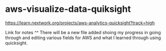 # aws-visualize-data-quiksight

https://learn.nextwork.org/projects/aws-analytics-quicksight?track=high

Link for notes ^^
There will be a new file added shoing my progress in going through and editing various fields for AWS and what I learned through using quicksight.
